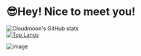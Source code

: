 #  😎Hey! Nice to meet you!

![Cloudmoon's GitHub stats](https://github-readme-stats.vercel.app/api?username=cloudmoonocus&show_icons=true&theme=solarized-light&card_width=650)
<br>
[![Top Langs](https://github-readme-stats.vercel.app/api/top-langs/?username=cloudmoonocus&card_width=550)](https://github.com/cloudmoonocus)

*<!--START_SECTION:waka-->*
*<!--END_SECTION:waka-->*

![image](https://user-images.githubusercontent.com/98140702/183547184-81575b77-5190-45c5-9d00-74c8d0acac9f.png)
